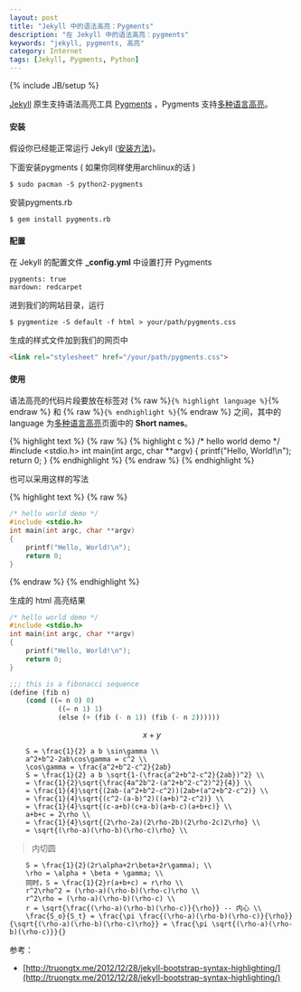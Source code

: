 ```yaml
---
layout: post
title: "Jekyll 中的语法高亮：Pygments"
description: "在 Jekyll 中的语法高亮：pygments"
keywords: "jekyll, pygments, 高亮"
category: Internet
tags: [Jekyll, Pygments, Python]
---
```

{% include JB/setup %}

[Jekyll](http://jekyllrb.com/) 原生支持语法高亮工具 [Pygments](http://pygments.org/) ，Pygments 支持[多种语言高亮](http://pygments.org/docs/lexers/)。

#### 安装

假设你已经能正常运行 Jekyll ([安装方法](/internet/2013-07/jekyll-install.html))。

下面安装pygments ( 如果你同样使用archlinux的话 )

    $ sudo pacman -S python2-pygments

<!-- more -->
安装pygments.rb

    $ gem install pygments.rb

#### 配置

在 Jekyll 的配置文件 **_config.yml** 中设置打开 Pygments

    pygments: true
    mardown: redcarpet

进到我们的网站目录，运行

    $ pygmentize -S default -f html > your/path/pygments.css

生成的样式文件加到我们的网页中

```html
<link rel="stylesheet" href="/your/path/pygments.css">
```

#### 使用

语法高亮的代码片段要放在标签对 {% raw %}`{% highlight language %}`{% endraw %} 和 {% raw %}`{% endhighlight %}`{% endraw %} 之间，其中的 language 为[多种语言高亮](http://pygments.org/docs/lexers/)页面中的 **Short names**。

{% highlight text %}
{% raw %}
{% highlight c %}
/* hello world demo */
#include <stdio.h>
int main(int argc, char **argv)
{
    printf("Hello, World!\n");
    return 0;
}
{% endhighlight %}
{% endraw %}
{% endhighlight %}

也可以采用这样的写法

{% highlight text %}
{% raw %}
```c
/* hello world demo */
#include <stdio.h>
int main(int argc, char **argv)
{
    printf("Hello, World!\n");
    return 0;
}
```
{% endraw %}
{% endhighlight %}

生成的 html 高亮结果

```c
/* hello world demo */
#include <stdio.h>
int main(int argc, char **argv)
{
    printf("Hello, World!\n");
    return 0;
}
```

```lisp
;;; this is a fibonacci sequence
(define (fib n)
    (cond ((= n 0) 0)
            ((= n 1) 1)
            (else (+ (fib (- n 1)) (fib (- n 2))))))
```

$$
    x + y
$$

```mathjax
    S = \frac{1}{2} a b \sin\gamma \\
    a^2+b^2-2ab\cos\gamma = c^2 \\
    \cos\gamma = \frac{a^2+b^2-c^2}{2ab}
    S = \frac{1}{2} a b \sqrt{1-(\frac{a^2+b^2-c^2}{2ab})^2} \\
    = \frac{1}{2}\sqrt{\frac{4a^2b^2-(a^2+b^2-c^2)^2}{4}} \\
    = \frac{1}{4}\sqrt{(2ab-(a^2+b^2-c^2))(2ab+(a^2+b^2-c^2)} \\
    = \frac{1}{4}\sqrt{(c^2-(a-b)^2)((a+b)^2-c^2)} \\
    = \frac{1}{4}\sqrt{(c-a+b)(c+a-b)(a+b-c)(a+b+c)} \\
    a+b+c = 2\rho \\
    = \frac{1}{4}\sqrt{(2\rho-2a)(2\rho-2b)(2\rho-2c)2\rho} \\
    = \sqrt{(\rho-a)(\rho-b)(\rho-c)\rho} \\
```

> 内切圆

```mathjax
    S = \frac{1}{2}(2r\alpha+2r\beta+2r\gamma); \\
    \rho = \alpha + \beta + \gamma; \\
    同时，S = \frac{1}{2}r(a+b+c) = r\rho \\
    r^2\rho^2 = (\rho-a)(\rho-b)(\rho-c)\rho \\
    r^2\rho = (\rho-a)(\rho-b)(\rho-c) \\
    r = \sqrt{\frac{(\rho-a)(\rho-b)(\rho-c)}{\rho}} -- 内心 \\
    \frac{S_o}{S_t} = \frac{\pi \frac{(\rho-a)(\rho-b)(\rho-c)}{\rho}}{\sqrt{(\rho-a)(\rho-b)(\rho-c)\rho}} = \frac{\pi \sqrt{(\rho-a)(\rho-b)(\rho-c)}}{}
```

参考：

* [http://truongtx.me/2012/12/28/jekyll-bootstrap-syntax-highlighting/](http://truongtx.me/2012/12/28/jekyll-bootstrap-syntax-highlighting/)
